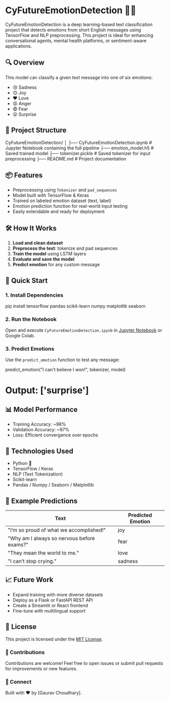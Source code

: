 # CyFutureEmotionDetection 💬💡

CyFutureEmotionDetection is a deep learning-based text classification project that detects emotions from short English messages using TensorFlow and NLP preprocessing. This project is ideal for enhancing conversational agents, mental health platforms, or sentiment-aware applications.

## 🔍 Overview

This model can classify a given text message into one of six emotions:

- 😢 Sadness  
- 😊 Joy  
- ❤️ Love  
- 😡 Anger  
- 😨 Fear  
- 😲 Surprise

## 📁 Project Structure

CyFutureEmotionDetection/
│
├── CyFutureEmotionDetection.ipynb      # Jupyter Notebook containing the full pipeline
├── emotion\_model.h5                    # Saved trained model
├── tokenizer.pickle                    # Saved tokenizer for input preprocessing
├── README.md                           # Project documentation

## 📦 Features

- Preprocessing using `Tokenizer` and `pad_sequences`
- Model built with TensorFlow & Keras
- Trained on labeled emotion dataset (text, label)
- Emotion prediction function for real-world input testing
- Easily extendable and ready for deployment

## 🛠️ How It Works

1. **Load and clean dataset**
2. **Preprocess the text**: tokenize and pad sequences
3. **Train the model** using LSTM layers
4. **Evaluate and save the model**
5. **Predict emotion** for any custom message

## 🚀 Quick Start

### 1. Install Dependencies

pip install tensorflow pandas scikit-learn numpy matplotlib seaborn

### 2. Run the Notebook

Open and execute `CyFutureEmotionDetection.ipynb` in [Jupyter Notebook](https://jupyter.org/) or Google Colab.

### 3. Predict Emotions

Use the `predict_emotion` function to test any message:

predict_emotion("I can't believe I won!", tokenizer, model)
# Output: ['surprise']

## 📊 Model Performance

* Training Accuracy: \~98%
* Validation Accuracy: \~97%
* Loss: Efficient convergence over epochs

## 🧠 Technologies Used

* Python 🐍
* TensorFlow / Keras
* NLP (Text Tokenization)
* Scikit-learn
* Pandas / Numpy / Seaborn / Matplotlib

## 💬 Example Predictions

| Text                                       | Predicted Emotion |
| ------------------------------------------ | ----------------- |
| "I’m so proud of what we accomplished!"    | joy               |
| "Why am I always so nervous before exams?" | fear              |
| "They mean the world to me."               | love              |
| "I can’t stop crying."                     | sadness           |

## 📈 Future Work

* Expand training with more diverse datasets
* Deploy as a Flask or FastAPI REST API
* Create a Streamlit or React frontend
* Fine-tune with multilingual support

## 📄 License

This project is licensed under the [MIT License](LICENSE).

### 🤝 Contributions

Contributions are welcome! Feel free to open issues or submit pull requests for improvements or new features.

### 🔗 Connect

Built with ❤️ by \[Gaurav Choudhary].